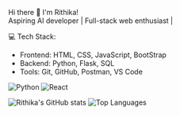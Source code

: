 
Hi there 👋 I'm Rithika!  
Aspiring AI developer | Full-stack web enthusiast |

💻 Tech Stack:
- Frontend: HTML, CSS, JavaScript, BootStrap
- Backend: Python, Flask, SQL
- Tools: Git, GitHub, Postman, VS Code

![Python](https://img.shields.io/badge/Python-3776AB?style=flat&logo=python&logoColor=white)
![React](https://img.shields.io/badge/React-20232A?style=flat&logo=react)

![Rithika's GitHub stats](https://github-readme-stats.vercel.app/api?username=rithikaroopakumaran&show_icons=true&theme=radical)
![Top Languages](https://github-readme-stats.vercel.app/api/top-langs/?username=rithikaroopakumaran&layout=compact)



